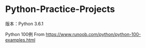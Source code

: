 # Python-Practice-Projects

版本：Python 3.6.1

Python 100例
From <https://www.runoob.com/python/python-100-examples.html>